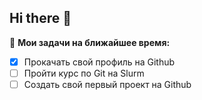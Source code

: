 ## Hi there 👋

<!--
**Yuri9911/Yuri9911** is a ✨ _special_ ✨ repository because its `README.md` (this file) appears on your GitHub profile.

Here are some ideas to get you started:
<br />

Привет, меня зовут ЮРИЙ. Сейчас учусь на ИТ-специалиста. Изучаю Git и ещё несколько интересных технологий.

<br />

- 🔭 I’m currently working on ...
- 🌱 I’m currently learning ...
- 👯 I’m looking to collaborate on ...
- 🤔 I’m looking for help with ...
- 💬 Ask me about ...
- 📫 How to reach me: ...
- 😄 Pronouns: ...
- ⚡ Fun fact: ...
-->
🚧 **Мои задачи на ближайшее время:**
<!-- TODO-IST:START -->
* [x] Прокачать свой профиль на Github
* [ ] Пройти курс по Git на Slurm
* [ ] Создать свой первый проект на Github       
<!-- TODO-IST:END -->
